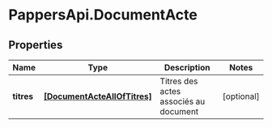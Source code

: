 # PappersApi.DocumentActe

## Properties

Name | Type | Description | Notes
------------ | ------------- | ------------- | -------------
**titres** | [**[DocumentActeAllOfTitres]**](DocumentActeAllOfTitres.md) | Titres des actes associés au document | [optional] 


